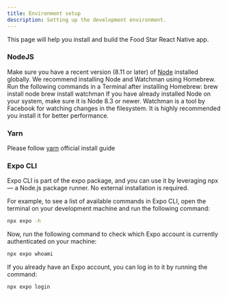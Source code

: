 ```yaml
---
title: Environment setup
description: Setting up the development environment.
---
```


This page will help you install and build the Food Star React Native app.

### NodeJS
Make sure you have a recent version (8.11 or later) of [Node](https://nodejs.org/en/download) installed globally. We recommend installing Node and Watchman using Homebrew. Run the following commands in a Terminal after installing Homebrew: brew install node brew install watchman If you have already installed Node on your system, make sure it is Node 8.3 or newer. Watchman is a tool by Facebook for watching changes in the filesystem. It is highly recommended you install it for better performance.

### Yarn
Please follow [yarn](‌​https://yarnpkg.com/en/docs/install) official install guide

### Expo CLI
Expo CLI is part of the expo package, and you can use it by leveraging npx — a Node.js package runner. No external installation is required.

For example, to see a list of available commands in Expo CLI, open the terminal on your development machine and run the following command:
```sh
npx expo -h
```

Now, run the following command to check which Expo account is currently authenticated on your machine:
```sh
npx expo whoami
```

If you already have an Expo account, you can log in to it by running the command:
```sh
npx expo login
```
